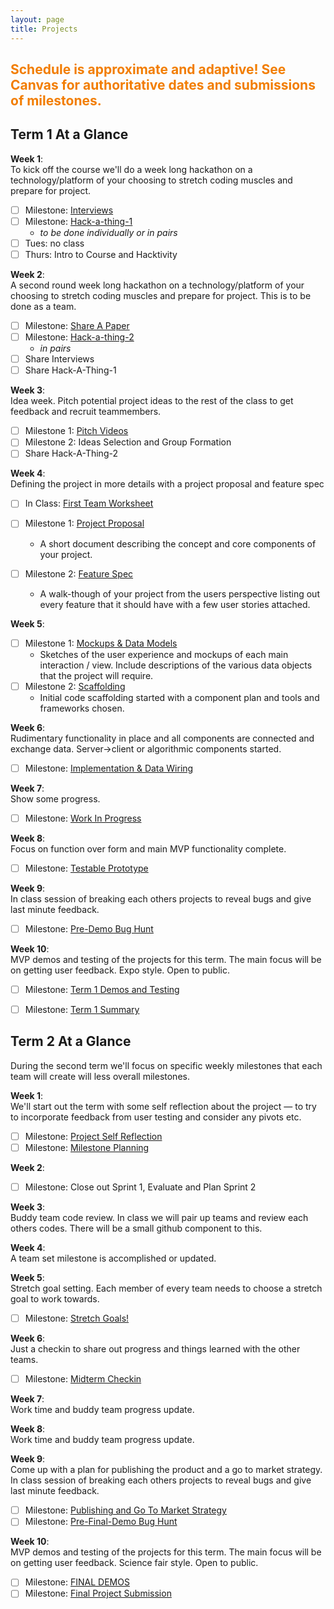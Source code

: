```yaml
---
layout: page
title: Projects
---
```



<!-- ## <span style="color: #F27D00">Project Info Coming Soon</span> ## -->

## <span style="color: #F27D00">Schedule is approximate and adaptive! See Canvas for authoritative dates and submissions of milestones.</span> ##


## Term 1 At a Glance

**Week 1**:<br>
To kick off the course we'll do a week long hackathon on a technology/platform of your choosing to stretch coding muscles and prepare for project.

- [ ] Milestone: [Interviews](milestones/interviews)<br>
- [ ] Milestone: [Hack-a-thing-1](milestones/hack-a-thing-1)<br>
  - *to be done individually or in pairs*
- [ ] Tues: no class
- [ ] Thurs: Intro to Course and Hacktivity

**Week 2**:<br>
  A second round week long hackathon on a technology/platform of your choosing to stretch coding muscles and prepare for project. This is to be done as a team.

- [ ] Milestone: [Share A Paper](milestones/paper-presentation)<br>
- [ ] Milestone: [Hack-a-thing-2](milestones/hack-a-thing-2)
  - *in pairs*
- [ ] Share Interviews
- [ ] Share Hack-A-Thing-1

**Week 3**:<br>
  Idea week. Pitch potential project ideas to the rest of the class to get feedback and recruit teammembers.

- [ ] Milestone 1: [Pitch Videos](milestones/pitch-videos)
- [ ] Milestone 2: Ideas Selection and Group Formation
- [ ] Share Hack-A-Thing-2

**Week 4**:<br>
  Defining the project in more details with a project proposal and feature spec

- [ ] In Class: [First Team Worksheet](milestones/first-meeting)

- [ ] Milestone 1: [Project Proposal](milestones/project-proposal)
  - A short document describing the concept and core components of your project.
- [ ] Milestone 2: [Feature Spec](milestones/feature-spec)
  - A walk-though of your project from the users perspective listing out every feature that it should have with a few user stories attached.

**Week 5**:<br>

- [ ] Milestone 1: [Mockups & Data Models](milestones/mockups-models)
  - Sketches of the user experience and mockups of each main interaction / view. Include descriptions of the various data objects that the project will require.
- [ ] Milestone 2: [Scaffolding](milestones/scaffolding)
  - Initial code scaffolding started with a component plan and tools and frameworks chosen.


**Week 6**:<br>
  Rudimentary functionality in place and all components are connected and exchange data. Server->client or algorithmic components started.

- [ ] Milestone: [Implementation & Data Wiring](milestones/wiring)

**Week 7**:<br>
  Show some progress.

- [ ] Milestone: [Work In Progress](milestones/workinprogress)

**Week 8**:<br>
  Focus on function over form and main MVP functionality complete.

- [ ] Milestone: [Testable Prototype](milestones/testable_prototype)

**Week 9**:<br>
  In class session of breaking each others projects to reveal bugs and give last minute feedback.

- [ ] Milestone: [Pre-Demo Bug Hunt](milestones/bughunt)

**Week 10**:<br>
  MVP demos and testing of the projects for this term. The main focus will be on getting user feedback. Expo style. Open to public.

- [ ] Milestone: [Term 1 Demos and Testing](milestones/t1-demos)
- [ ] Milestone: [Term 1 Summary](milestones/t1-summary)


## Term 2 At a Glance
During the second term we'll focus on specific weekly milestones that each team will create will less overall milestones.

**Week 1**:<br>
  We'll start out the term with some self reflection about the project — to try to incorporate feedback from user testing and consider any pivots etc.

- [ ] Milestone: [Project Self Reflection](milestones/project-self-reflection)
- [ ] Milestone: [Milestone Planning](milestones/milestone-plan)

**Week 2**:<br>
- [ ] Milestone: Close out Sprint 1, Evaluate and Plan Sprint 2

**Week 3**:<br>
  Buddy team code review. In class we will pair up teams and review each others codes. There will be a small github component to this.

**Week 4**:<br>
  A team set milestone is accomplished or updated.

**Week 5**:<br>
  Stretch goal setting.  Each member of every team needs to choose a stretch goal to work towards.

  - [ ] Milestone: [Stretch Goals!](milestones/stretch-goals)

**Week 6**:<br>
  Just a checkin to share out progress and things learned with the other teams.

  - [ ] Milestone: [Midterm Checkin](milestones/midterm-checkin)

**Week 7**:<br>
  Work time and buddy team progress update.

**Week 8**:<br>
  Work time and buddy team progress update.

**Week 9**:<br>
  Come up with a plan for publishing the product and a go to market strategy.
  In class session of breaking each others projects to reveal bugs and give last minute feedback.

  - [ ] Milestone: [Publishing and Go To Market Strategy](milestones/publishing)
  - [ ] Milestone: [Pre-Final-Demo Bug Hunt](milestones/final-bughunt)

**Week 10**:<br>
  MVP demos and testing of the projects for this term. The main focus will be on getting user feedback. Science fair style. Open to public.

- [ ] Milestone: [FINAL DEMOS](milestones/demos)
- [ ] Milestone: [Final Project Submission](milestones/final)
